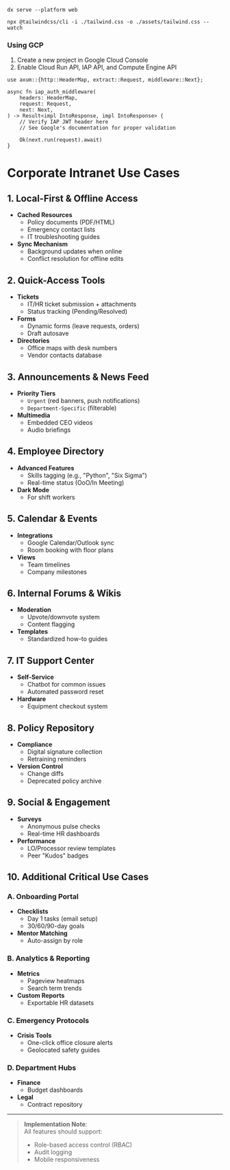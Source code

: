 <!-- @format -->

```
dx serve --platform web
```

```
npx @tailwindcss/cli -i ./tailwind.css -o ./assets/tailwind.css --watch
```

### Using GCP

1. Create a new project in Google Cloud Console
2. Enable Cloud Run API, IAP API, and Compute Engine API

```
use axum::{http::HeaderMap, extract::Request, middleware::Next};

async fn iap_auth_middleware(
    headers: HeaderMap,
    request: Request,
    next: Next,
) -> Result<impl IntoResponse, impl IntoResponse> {
    // Verify IAP JWT header here
    // See Google's documentation for proper validation

    Ok(next.run(request).await)
}
```

# Corporate Intranet Use Cases

## 1. Local-First & Offline Access

- **Cached Resources**
  - Policy documents (PDF/HTML)
  - Emergency contact lists
  - IT troubleshooting guides
- **Sync Mechanism**
  - Background updates when online
  - Conflict resolution for offline edits

## 2. Quick-Access Tools

- **Tickets**
  - IT/HR ticket submission + attachments
  - Status tracking (Pending/Resolved)
- **Forms**
  - Dynamic forms (leave requests, orders)
  - Draft autosave
- **Directories**
  - Office maps with desk numbers
  - Vendor contacts database

## 3. Announcements & News Feed

- **Priority Tiers**
  - `Urgent` (red banners, push notifications)
  - `Department-Specific` (filterable)
- **Multimedia**
  - Embedded CEO videos
  - Audio briefings

## 4. Employee Directory

- **Advanced Features**
  - Skills tagging (e.g., "Python", "Six Sigma")
  - Real-time status (OoO/In Meeting)
- **Dark Mode**
  - For shift workers

## 5. Calendar & Events

- **Integrations**
  - Google Calendar/Outlook sync
  - Room booking with floor plans
- **Views**
  - Team timelines
  - Company milestones

## 6. Internal Forums & Wikis

- **Moderation**
  - Upvote/downvote system
  - Content flagging
- **Templates**
  - Standardized how-to guides

## 7. IT Support Center

- **Self-Service**
  - Chatbot for common issues
  - Automated password reset
- **Hardware**
  - Equipment checkout system

## 8. Policy Repository

- **Compliance**
  - Digital signature collection
  - Retraining reminders
- **Version Control**
  - Change diffs
  - Deprecated policy archive

## 9. Social & Engagement

- **Surveys**
  - Anonymous pulse checks
  - Real-time HR dashboards
- **Performance**
  - LO/Processor review templates
  - Peer "Kudos" badges

## 10. Additional Critical Use Cases

### A. Onboarding Portal

- **Checklists**
  - Day 1 tasks (email setup)
  - 30/60/90-day goals
- **Mentor Matching**
  - Auto-assign by role

### B. Analytics & Reporting

- **Metrics**
  - Pageview heatmaps
  - Search term trends
- **Custom Reports**
  - Exportable HR datasets

### C. Emergency Protocols

- **Crisis Tools**
  - One-click office closure alerts
  - Geolocated safety guides

### D. Department Hubs

- **Finance**
  - Budget dashboards
- **Legal**
  - Contract repository

---

> **Implementation Note**:  
> All features should support:
>
> - Role-based access control (RBAC)
> - Audit logging
> - Mobile responsiveness

